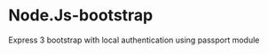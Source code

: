 Node.Js-bootstrap
=================

Express 3 bootstrap with local authentication using passport module
